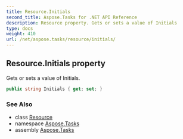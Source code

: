 ```yaml
---
title: Resource.Initials
second_title: Aspose.Tasks for .NET API Reference
description: Resource property. Gets or sets a value of Initials
type: docs
weight: 410
url: /net/aspose.tasks/resource/initials/
---
```

## Resource.Initials property

Gets or sets a value of Initials.

```csharp
public string Initials { get; set; }
```

### See Also

* class [Resource](../)
* namespace [Aspose.Tasks](../../resource/)
* assembly [Aspose.Tasks](../../../)


